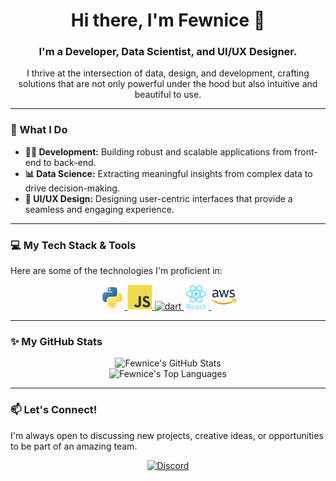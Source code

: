 <div align="center">

# Hi there, I'm Fewnice 👋

### I'm a Developer, Data Scientist, and UI/UX Designer.

I thrive at the intersection of data, design, and development, crafting solutions that are not only powerful under the hood but also intuitive and beautiful to use.

</div>

---

### 🚀 What I Do

-   **👨‍💻 Development:** Building robust and scalable applications from front-end to back-end.
-   **📊 Data Science:** Extracting meaningful insights from complex data to drive decision-making.
-   **🎨 UI/UX Design:** Designing user-centric interfaces that provide a seamless and engaging experience.

---

### 💻 My Tech Stack & Tools

Here are some of the technologies I'm proficient in:

<p align="center">
  <a href="https://www.python.org" target="_blank" rel="noreferrer">
    <img src="https://raw.githubusercontent.com/devicons/devicon/master/icons/python/python-original.svg" alt="python" width="40" height="40"/>
  </a>
  <a href="https://developer.mozilla.org/en-US/docs/Web/JavaScript" target="_blank" rel="noreferrer">
    <img src="https://raw.githubusercontent.com/devicons/devicon/master/icons/javascript/javascript-original.svg" alt="javascript" width="40" height="40"/>
  </a>
   <a href="https://dart.dev" target="_blank" rel="noreferrer"> 
    <img src="https://www.vectorlogo.zone/logos/dartlang/dartlang-icon.svg" alt="dart" width="40" height="40"/> 
  </a>
  <a href="https://reactjs.org/" target="_blank" rel="noreferrer">
    <img src="https://raw.githubusercontent.com/devicons/devicon/master/icons/react/react-original-wordmark.svg" alt="react" width="40" height="40"/>
  </a>
  <a href="https://aws.amazon.com" target="_blank" rel="noreferrer">
    <img src="https://raw.githubusercontent.com/devicons/devicon/master/icons/amazonwebservices/amazonwebservices-original-wordmark.svg" alt="aws" width="40" height="40"/>
  </a>
</p>

---

### ✨ My GitHub Stats

<p align="center">
  <img src="https://github-readme-stats.vercel.app/api?username=YourGitHubUsername&show_icons=true&theme=tokyonight&hide_border=true&include_all_commits=true&count_private=true" alt="Fewnice's GitHub Stats" />
  <br/>
  <img src="https://github-readme-stats.vercel.app/api/top-langs/?username=YourGitHubUsername&layout=compact&theme=tokyonight&hide_border=true" alt="Fewnice's Top Languages" />
</p>

---

### 📫 Let's Connect!

I'm always open to discussing new projects, creative ideas, or opportunities to be part of an amazing team.

<p align="center">
  <a href="https://discord.com/users/fewnice">
    <img src="https://img.shields.io/badge/Discord-7289DA?style=for-the-badge&logo=discord&logoColor=white" alt="Discord"/>
  </a>
  </p>
